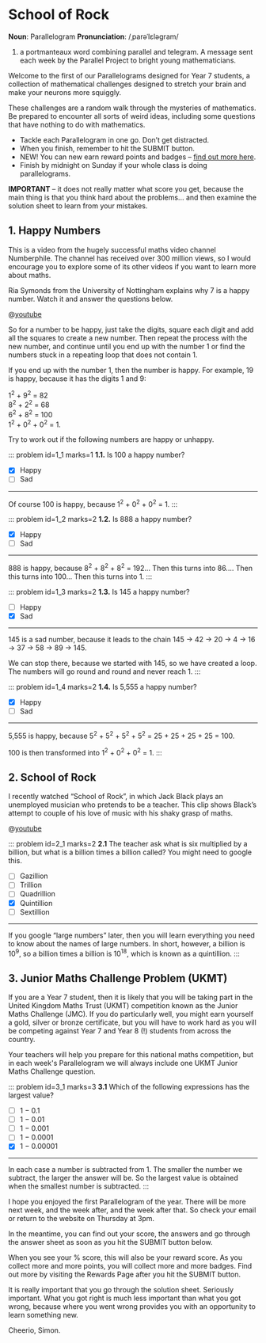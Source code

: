 # School of Rock

<div class="dictionary">

__Noun__: Parallelogram
__Pronunciation__: /ˌparəˈlɛləɡram/

1. a portmanteaux word combining parallel and telegram. A message sent each
week by the Parallel Project to bright young mathematicians.

</div>

Welcome to the first of our Parallelograms designed for Year 7 students, a collection of mathematical challenges designed to stretch your brain and make your neurons more squiggly.

These challenges are a random walk through the mysteries of mathematics. Be prepared to encounter all sorts of weird ideas, including some questions that have nothing to do with mathematics.

* Tackle each Parallelogram in one go. Don’t get distracted.
* When you finish, remember to hit the SUBMIT button.
*	NEW! You can new earn reward points and badges – [find out more here](/badges).
* Finish by midnight on Sunday if your whole class is doing parallelograms.

__IMPORTANT__ – it does not really matter what score you get, because the main thing is that you think hard about the problems... and then examine the solution sheet to learn from your mistakes.


## 1. Happy Numbers

This is a video from the hugely successful maths video channel Numberphile. The channel has received over 300 million views, so I would encourage you to explore some of its other videos if you want to learn more about maths.

Ria Symonds from the University of Nottingham explains why 7 is a happy number. Watch it and answer the questions below.

@[youtube](kC6YObu61_w?rel=0)

So for a number to be happy, just take the digits, square each digit and add all the squares to create a new number. Then repeat the process with the new number, and continue until you end up with the number 1 or find the numbers stuck in a repeating loop that does not contain 1.

If you end up with the number 1, then the number is happy. For example, 19 is happy, because it has the digits 1 and 9:

1<sup>2</sup> + 9<sup>2</sup> = 82  
8<sup>2</sup> + 2<sup>2</sup> = 68  
6<sup>2</sup> + 8<sup>2</sup> = 100  
1<sup>2</sup> + 0<sup>2</sup> + 0<sup>2</sup> = 1.  

Try to work out if the following numbers are happy or unhappy.

::: problem id=1_1 marks=1
__1.1.__ Is 100 a happy number?

* [x] Happy
* [ ] Sad

---

Of course 100 is happy, because 1<sup>2</sup> + 0<sup>2</sup> + 0<sup>2</sup> = 1.
:::

::: problem id=1_2 marks=2
__1.2.__ Is 888 a happy number?

* [x] Happy
* [ ] Sad

---

888 is happy, because 8<sup>2</sup> + 8<sup>2</sup> + 8<sup>2</sup> = 192... Then this turns into 86.... Then this turns into 100... Then this turns into 1.
:::

::: problem id=1_3 marks=2
__1.3.__ Is 145 a happy number?

* [ ] Happy
* [x] Sad

---

145 is a sad number, because it leads to the chain 145 → 42 → 20 → 4 → 16 → 37 → 58 → 89 → 145.

We can stop there, because we started with 145, so we have created a loop. The numbers will go round and round and never reach 1.
:::

::: problem id=1_4 marks=2
__1.4.__ Is 5,555 a happy number?

* [x] Happy
* [ ] Sad

---

5,555 is happy, because 5<sup>2</sup> + 5<sup>2</sup> + 5<sup>2</sup> + 5<sup>2</sup> = 25 + 25 + 25 + 25 = 100.

100 is then transformed into 1<sup>2</sup> + 0<sup>2</sup> + 0<sup>2</sup> = 1.
:::


## 2. School of Rock

I recently watched “School of Rock”, in which Jack Black plays an unemployed musician who pretends to be a teacher. This clip shows Black’s attempt to couple of his love of music with his shaky grasp of maths.

@[youtube](Qsv4_xOkh4M?rel=0)

::: problem id=2_1 marks=2
__2.1__ The teacher ask what is six multiplied by a billion, but what is a billion times a billion called? You might need to google this.

* [ ] Gazillion
* [ ] Trillion
* [ ] Quadrillion
* [x] Quintillion
* [ ] Sextillion

---

If you google “large numbers” later, then you will learn everything you need to know about the names of large numbers. In short, however, a billion is 10<sup>9</sup>, so a billion times a billion is 10<sup>18</sup>, which is known as a quintillion.
:::


## 3.	Junior Maths Challenge Problem (UKMT)

If you are a Year 7 student, then it is likely that you will be taking part in the United Kingdom Maths Trust (UKMT) competition known as the Junior Maths Challenge (JMC). If you do particularly well, you might earn yourself a gold, silver or bronze certificate, but you will have to work hard as you will be competing against Year 7 and Year 8 (!) students from across the country.

Your teachers will help you prepare for this national maths competition, but in each week's Parallelogram we will always include one UKMT Junior Maths Challenge question.

::: problem id=3_1 marks=3
__3.1__ Which of the following expressions has the largest value?

* [ ] 1 − 0.1
* [ ] 1 − 0.01
* [ ] 1 − 0.001
* [ ] 1 − 0.0001
* [x] 1 − 0.00001

---

In each case a number is subtracted from 1. The smaller the number we subtract, the larger the answer will be. So the largest value is obtained when the smallest number is subtracted.
:::


I hope you enjoyed the first Parallelogram of the year. There will be more next week, and the week after, and the week after that. So check your email or return to the website on Thursday at 3pm.

In the meantime, you can find out your score, the answers and go through the answer sheet as soon as you hit the SUBMIT button below.

When you see your % score, this will also be your reward score. As you collect more and more points, you will collect more and more badges. Find out more by visiting the Rewards Page after you hit the SUBMIT button.

It is really important that you go through the solution sheet. Seriously important. What you got right is much less important than what you got wrong, because where you went wrong provides you with an opportunity to learn something new.

Cheerio,
Simon.
